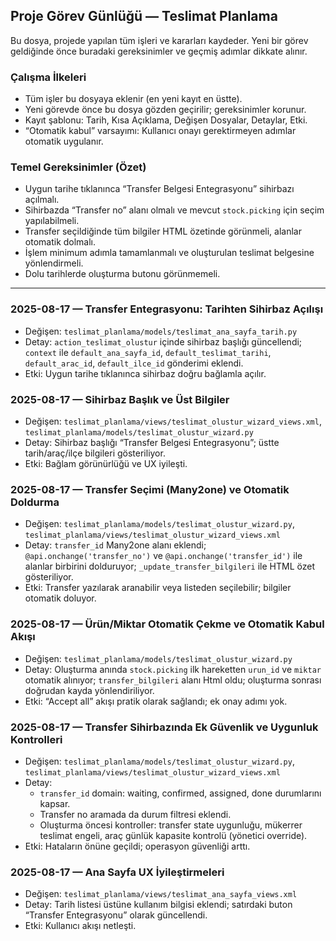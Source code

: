 ## Proje Görev Günlüğü — Teslimat Planlama

Bu dosya, projede yapılan tüm işleri ve kararları kaydeder. Yeni bir görev geldiğinde önce buradaki gereksinimler ve geçmiş adımlar dikkate alınır.

### Çalışma İlkeleri
- Tüm işler bu dosyaya eklenir (en yeni kayıt en üstte).
- Yeni görevde önce bu dosya gözden geçirilir; gereksinimler korunur.
- Kayıt şablonu: Tarih, Kısa Açıklama, Değişen Dosyalar, Detaylar, Etki.
- “Otomatik kabul” varsayımı: Kullanıcı onayı gerektirmeyen adımlar otomatik uygulanır.

### Temel Gereksinimler (Özet)
- Uygun tarihe tıklanınca “Transfer Belgesi Entegrasyonu” sihirbazı açılmalı.
- Sihirbazda “Transfer no” alanı olmalı ve mevcut `stock.picking` için seçim yapılabilmeli.
- Transfer seçildiğinde tüm bilgiler HTML özetinde görünmeli, alanlar otomatik dolmalı.
- İşlem minimum adımla tamamlanmalı ve oluşturulan teslimat belgesine yönlendirmeli.
- Dolu tarihlerde oluşturma butonu görünmemeli.

---

### 2025-08-17 — Transfer Entegrasyonu: Tarihten Sihirbaz Açılışı
- Değişen: `teslimat_planlama/models/teslimat_ana_sayfa_tarih.py`
- Detay: `action_teslimat_olustur` içinde sihirbaz başlığı güncellendi; `context` ile `default_ana_sayfa_id`, `default_teslimat_tarihi`, `default_arac_id`, `default_ilce_id` gönderimi eklendi.
- Etki: Uygun tarihe tıklanınca sihirbaz doğru bağlamla açılır.

### 2025-08-17 — Sihirbaz Başlık ve Üst Bilgiler
- Değişen: `teslimat_planlama/views/teslimat_olustur_wizard_views.xml`, `teslimat_planlama/models/teslimat_olustur_wizard.py`
- Detay: Sihirbaz başlığı “Transfer Belgesi Entegrasyonu”; üstte tarih/araç/ilçe bilgileri gösteriliyor.
- Etki: Bağlam görünürlüğü ve UX iyileşti.

### 2025-08-17 — Transfer Seçimi (Many2one) ve Otomatik Doldurma
- Değişen: `teslimat_planlama/models/teslimat_olustur_wizard.py`, `teslimat_planlama/views/teslimat_olustur_wizard_views.xml`
- Detay: `transfer_id` Many2one alanı eklendi; `@api.onchange('transfer_no')` ve `@api.onchange('transfer_id')` ile alanlar birbirini dolduruyor; `_update_transfer_bilgileri` ile HTML özet gösteriliyor.
- Etki: Transfer yazılarak aranabilir veya listeden seçilebilir; bilgiler otomatik doluyor.

### 2025-08-17 — Ürün/Miktar Otomatik Çekme ve Otomatik Kabul Akışı
- Değişen: `teslimat_planlama/models/teslimat_olustur_wizard.py`
- Detay: Oluşturma anında `stock.picking` ilk hareketten `urun_id` ve `miktar` otomatik alınıyor; `transfer_bilgileri` alanı Html oldu; oluşturma sonrası doğrudan kayda yönlendiriliyor.
- Etki: “Accept all” akışı pratik olarak sağlandı; ek onay adımı yok.

### 2025-08-17 — Transfer Sihirbazında Ek Güvenlik ve Uygunluk Kontrolleri
- Değişen: `teslimat_planlama/models/teslimat_olustur_wizard.py`, `teslimat_planlama/views/teslimat_olustur_wizard_views.xml`
- Detay:
  - `transfer_id` domain: waiting, confirmed, assigned, done durumlarını kapsar.
  - Transfer no aramada da durum filtresi eklendi.
  - Oluşturma öncesi kontroller: transfer state uygunluğu, mükerrer teslimat engeli, araç günlük kapasite kontrolü (yönetici override).
- Etki: Hataların önüne geçildi; operasyon güvenliği arttı.

### 2025-08-17 — Ana Sayfa UX İyileştirmeleri
- Değişen: `teslimat_planlama/views/teslimat_ana_sayfa_views.xml`
- Detay: Tarih listesi üstüne kullanım bilgisi eklendi; satırdaki buton “Transfer Entegrasyonu” olarak güncellendi.
- Etki: Kullanıcı akışı netleşti.


